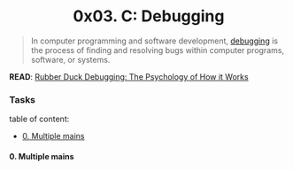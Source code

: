 <h1 align="center">0x03. C: Debugging</h1>

> In computer programming and software development, [debugging](https://en.wikipedia.org/wiki/Debugging) is the process of finding and resolving bugs within computer programs, software, or systems.

**READ**: [Rubber Duck Debugging: The Psychology of How it Works](https://www.thoughtfulcode.com/rubber-duck-debugging-psychology/)

### Tasks

table of content: 
- [0. Multiple mains](#0-multiple-mains)


#### 0. Multiple mains
